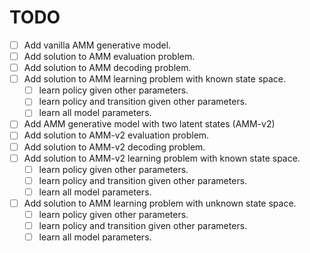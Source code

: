 # TODO

- [ ] Add vanilla AMM generative model.
- [ ] Add solution to AMM evaluation problem.
- [ ] Add solution to AMM decoding problem.
- [ ] Add solution to AMM learning problem with known state space.
  - [ ] learn policy given other parameters.
  - [ ] learn policy and transition given other parameters.
  - [ ] learn all model parameters.
- [ ] Add AMM generative model with two latent states (AMM-v2)
- [ ] Add solution to AMM-v2 evaluation problem.
- [ ] Add solution to AMM-v2 decoding problem.
- [ ] Add solution to AMM-v2 learning problem with known state space.
  - [ ] learn policy given other parameters.
  - [ ] learn policy and transition given other parameters.
  - [ ] learn all model parameters.
- [ ] Add solution to AMM learning problem with unknown state space.
  - [ ] learn policy given other parameters.
  - [ ] learn policy and transition given other parameters.
  - [ ] learn all model parameters.
